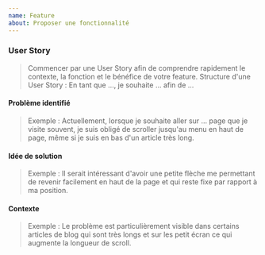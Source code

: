 ```yaml
---
name: Feature
about: Proposer une fonctionnalité
---
```


### User Story

> Commencer par une User Story afin de comprendre rapidement le contexte, la fonction et le bénéfice de votre feature. Structure d'une User Story : En tant que ..., je souhaite ... afin de ...

#### Problème identifié

> Exemple : Actuellement, lorsque je souhaite aller sur ... page que je visite souvent, je suis obligé de scroller jusqu'au menu en haut de page, même si je suis en bas d'un article très long.

#### Idée de solution

> Exemple : Il serait intéressant d'avoir une petite flèche me permettant de revenir facilement en haut de la page et qui reste fixe par rapport à ma position.

#### Contexte

> Exemple : Le problème est particulièrement visible dans certains articles de blog qui sont très longs et sur les petit écran ce qui augmente la longueur de scroll.